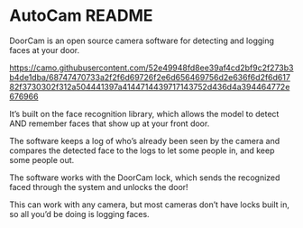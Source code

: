 # AutoCam README

DoorCam is an open source camera software for detecting and logging faces at your door. 

https://camo.githubusercontent.com/52e49948fd8ee39af4cd2bf9c2f273b3b4de1dba/68747470733a2f2f6d69726f2e6d656469756d2e636f6d2f6d61782f3730302f312a504441397a4144714439717143752d436d4a394464772e676966

It’s built on the face recognition library, which allows the model to detect AND remember faces that show up at your front door.

The software keeps a log of who’s already been seen by the camera and compares the detected face to the logs to let some people in, and keep some people out.

The software works with the DoorCam lock, which sends the recognized faced through the system and unlocks the door!

This can work with any camera, but most cameras don’t have locks built in, so all you’d be doing is logging faces. 
